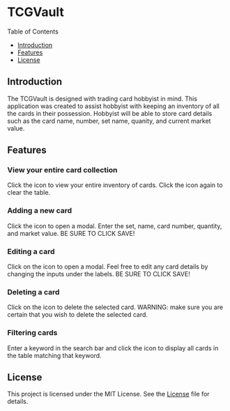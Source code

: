 # TCGVault

Table of Contents

<ul>
  <li><a href="https://github.com/Ronin619/TCGVault/blob/master/README.md#introduction">Introduction</a></li>
  <li><a href="https://github.com/Ronin619/TCGVault/blob/master/README.md#features">Features</a></li>
  <li><a href="https://github.com/Ronin619/TCGVault/blob/master/README.md#license">License</a></li>
</ul>

<h2>Introduction</h2>

<p>
  The TCGVault is designed with trading card hobbyist in mind. This application was created to assist hobbyist with keeping an inventory of all the cards in their possession. Hobbyist will be able to store card
details such as the card name, number, set name, quanity, and current market value.
</p>

<h2>Features</h2>

<h3>View your entire card collection</h3>
  
<p>Click the icon to view your entire inventory of cards. Click the icon again to clear the table.</p>

<h3>Adding a new card</h3>

<p>Click the icon to open a modal.
Enter the set, name, card number, quantity, and market value. BE SURE TO CLICK SAVE!</p>

<h3>Editing a card</h3>

<p>Click on the icon to open a modal.
Feel free to edit any card details by changing the inputs under the labels. BE SURE TO CLICK SAVE!</p>

<h3>Deleting a card</h3>

<p>Click on the icon to delete the selected card.
WARNING: make sure you are certain that you wish to delete the selected card.</p>

<h3>Filtering cards</h3>

<p>Enter a keyword in the search bar and click the 
icon to display all cards in the table matching that keyword.</p>

<h2>License</h2>

<p>This project is licensed under the MIT License. See the <a href="https://github.com/Ronin619/TCGVault/blob/master/LICENSE">License</a> file for details.</p>


